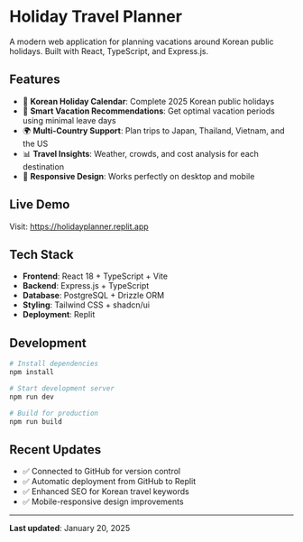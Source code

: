 # Holiday Travel Planner

A modern web application for planning vacations around Korean public holidays. Built with React, TypeScript, and Express.js.

## Features

- 📅 **Korean Holiday Calendar**: Complete 2025 Korean public holidays
- 🎯 **Smart Vacation Recommendations**: Get optimal vacation periods using minimal leave days
- 🌍 **Multi-Country Support**: Plan trips to Japan, Thailand, Vietnam, and the US
- 📊 **Travel Insights**: Weather, crowds, and cost analysis for each destination
- 📱 **Responsive Design**: Works perfectly on desktop and mobile

## Live Demo

Visit: https://holidayplanner.replit.app

## Tech Stack

- **Frontend**: React 18 + TypeScript + Vite
- **Backend**: Express.js + TypeScript
- **Database**: PostgreSQL + Drizzle ORM
- **Styling**: Tailwind CSS + shadcn/ui
- **Deployment**: Replit

## Development

```bash
# Install dependencies
npm install

# Start development server
npm run dev

# Build for production
npm run build
```

## Recent Updates

- ✅ Connected to GitHub for version control
- ✅ Automatic deployment from GitHub to Replit
- ✅ Enhanced SEO for Korean travel keywords
- ✅ Mobile-responsive design improvements

---

**Last updated**: January 20, 2025 
